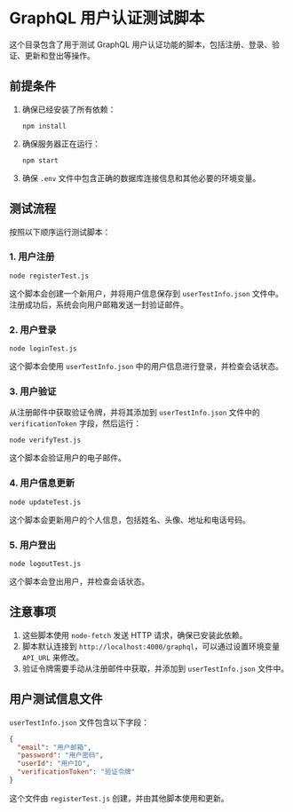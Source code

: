# GraphQL 用户认证测试脚本

这个目录包含了用于测试 GraphQL 用户认证功能的脚本，包括注册、登录、验证、更新和登出等操作。

## 前提条件

1. 确保已经安装了所有依赖：
   ```
   npm install
   ```

2. 确保服务器正在运行：
   ```
   npm start
   ```

3. 确保 `.env` 文件中包含正确的数据库连接信息和其他必要的环境变量。

## 测试流程

按照以下顺序运行测试脚本：

### 1. 用户注册

```
node registerTest.js
```

这个脚本会创建一个新用户，并将用户信息保存到 `userTestInfo.json` 文件中。注册成功后，系统会向用户邮箱发送一封验证邮件。

### 2. 用户登录

```
node loginTest.js
```

这个脚本会使用 `userTestInfo.json` 中的用户信息进行登录，并检查会话状态。

### 3. 用户验证

从注册邮件中获取验证令牌，并将其添加到 `userTestInfo.json` 文件中的 `verificationToken` 字段，然后运行：

```
node verifyTest.js
```

这个脚本会验证用户的电子邮件。

### 4. 用户信息更新

```
node updateTest.js
```

这个脚本会更新用户的个人信息，包括姓名、头像、地址和电话号码。

### 5. 用户登出

```
node logoutTest.js
```

这个脚本会登出用户，并检查会话状态。

## 注意事项

1. 这些脚本使用 `node-fetch` 发送 HTTP 请求，确保已安装此依赖。
2. 脚本默认连接到 `http://localhost:4000/graphql`，可以通过设置环境变量 `API_URL` 来修改。
3. 验证令牌需要手动从注册邮件中获取，并添加到 `userTestInfo.json` 文件中。

## 用户测试信息文件

`userTestInfo.json` 文件包含以下字段：

```json
{
  "email": "用户邮箱",
  "password": "用户密码",
  "userId": "用户ID",
  "verificationToken": "验证令牌"
}
```

这个文件由 `registerTest.js` 创建，并由其他脚本使用和更新。 